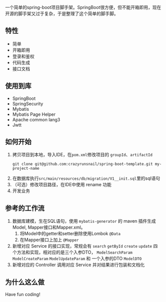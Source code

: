 一个简单的spring-boot项目脚手架。SpringBoot很方便，但不能开箱即用，现在开源的脚手架又过于复杂，于是整理了这个简单的脚手脚。

## 特性
- 简单
- 开箱即用
- 登录和鉴权
- 代码生成
- 接口文档

## 使用到库
- SpringBoot
- SpringSecurity
- Mybatis
- Mybatis Page Helper
- Apache common lang3
- Jwtt

## 如何开始
1. 拷贝项目到本地，导入IDE，在`pom.xml`修改项目的 `groupId`、`artifactId`
    ```shell
    git clone git@github.com:crazyrunsnail/spring-boot-template.git my-project-name
    ```
2. 在数据库执行`src/main/resources/db/migration/V1__init.sql`里的sql语句
3. （可选）修改项目路径，在IDE中使用 rename 功能
4. 开发业务

## 参考的工作流
1. 数据库建模，生在SQL语句，使用 `mybatis-generator` 的 maven 插件生成 Model, Mapper接口和Mapper.xml。
   1. 将Model中的getter和setter删除使用Lombok `@Data`
   2. 在Mapper接口上加上 `@Mapper`
2. 新增对应 Service 的接口实现，常规会有 `search` `getById` `create` `update` 四个方法和实现，相对应的是三个入参DTO， `ModelSearchParam` `ModelCreateParam` `ModelUpdateParam` 和 一个入参的DTO `ModelDTO`
3. 新增对应的 Controller 调用对应 Service 并对结果进行包装和文档化

## 为什么这么做

Have fun coding!
